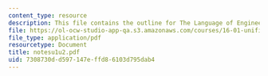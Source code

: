 ```yaml
---
content_type: resource
description: This file contains the outline for The Language of Engineering.
file: https://ol-ocw-studio-app-qa.s3.amazonaws.com/courses/16-01-unified-engineering-i-ii-iii-iv-fall-2005-spring-2006/7308730dd597147effd86103d795dab4_notesu1u2.pdf
file_type: application/pdf
resourcetype: Document
title: notesu1u2.pdf
uid: 7308730d-d597-147e-ffd8-6103d795dab4
---
```

